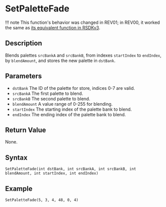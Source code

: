# SetPaletteFade

!!! note
    This function's behavior was changed in REV01; in REV00, it worked the same as [its equivalent function in RSDKv3](../../../RSDKv3/Functions/Drawing/SetPaletteFade.md).

## Description
Blends palettes `srcBankA` and `srcBankB`, from indexes `startIndex` to `endIndex`, by `blendAmount`, and stores the new palette in `dstBank`.

## Parameters
- `dstBank`
The ID of the palette for store, indices 0-7 are valid.
- `srcBankA`
The first palette to blend.
- `srcBankB`
The second palette to blend.
- `blendAmount`
A value range of 0-255 for blending.
- `startIndex`
The starting index of the palette bank to blend.
- `endIndex`
The ending index of the palette bank to blend.

## Return Value
None.

## Syntax
```
SetPaletteFade(int dstBank, int srcBankA, int srcBankB, int blendAmount, int startIndex, int endIndex)
```

## Example
```
SetPaletteFade(5, 3, 4, 48, 0, 4)
```